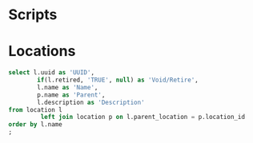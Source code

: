 Scripts
=====================

# Locations

```sql
select l.uuid as 'UUID',
        if(l.retired, 'TRUE', null) as 'Void/Retire',
        l.name as 'Name',
        p.name as 'Parent',
        l.description as 'Description'
from location l
         left join location p on l.parent_location = p.location_id
order by l.name
;
```
